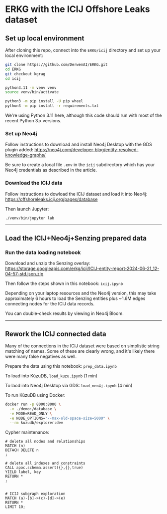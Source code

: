 # ERKG with the ICIJ Offshore Leaks dataset

## Set up local environment

After cloning this repo, connect into the `ERKG/icij` directory and set up
your local environment:

```bash
git clone https://github.com/DerwenAI/ERKG.git
cd ERKG
git checkout kgrag
cd icij

python3.11 -m venv venv
source venv/bin/activate

python3 -m pip install -U pip wheel
python3 -m pip install -r requirements.txt 
```

We're using Python 3.11 here, although this code should run with most
of the recent Python 3.x versions.

### Set up Neo4j

Follow instructions to download and install Neo4j Desktop with the GDS
plugin added:
<https://neo4j.com/developer-blog/entity-resolved-knowledge-graphs/>

Be sure to create a local file `.env` in the `icij` subdirectory which
has your Neo4j credentials as described in the article.

### Download the ICIJ data

Follow instructions to dowload the ICIJ dataset and load it into Neo4j:
<https://offshoreleaks.icij.org/pages/database>

Then launch Jupyter:

```bash
./venv/bin/jupyter lab
```

---

## Load the ICIJ+Neo4j+Senzing prepared data

### Run the data loading notebook

Download and unzip the Senzing overlay:
<https://storage.googleapis.com/erkg/icij/ICIJ-entity-report-2024-06-21_12-04-57-std.json.zip>

Then follow the steps shown in this notebook:
`icij.ipynb`

Depending on your laptop resources and the Neo4j version, this may
take approximately 6 hours to load the Senzing entities plus ~1.6M
edges connecting nodes for the ICIJ data records.

You can double-check results by viewing in Neo4j Bloom.

---

## Rework the ICIJ connected data

Many of the connections in the ICIJ dataset were based on simplistic
string matching of names. Some of these are clearly wrong, and it's
likely there were many false negatives as well.

Prepare the data using this notebook:
`prep_data.ipynb`

To load into KùzuDB,
`load_kuzu.ipynb`
(1 min)

To laod into Neo4j Desktop via GDS:
`load_neo4j.ipynb`
(4 min)


To run KùzuDB using Docker:

```bash
docker run -p 8000:8000 \
  -v ./demo:/database \
  -e MODE=READ_ONLY \
  -e NODE_OPTIONS="--max-old-space-size=5000" \
  --rm kuzudb/explorer:dev
```

Cypher maintenance:

```cypher
# delete all nodes and relationships
MATCH (n)
DETACH DELETE n
;

# delete all indexes and constraints
CALL apoc.schema.assert({},{},true)
YIELD label, key
RETURN *
;


# ICIJ subgraph exploration
MATCH (a)-[b]->(c)-[d]->(e)
RETURN *
LIMIT 10;
```